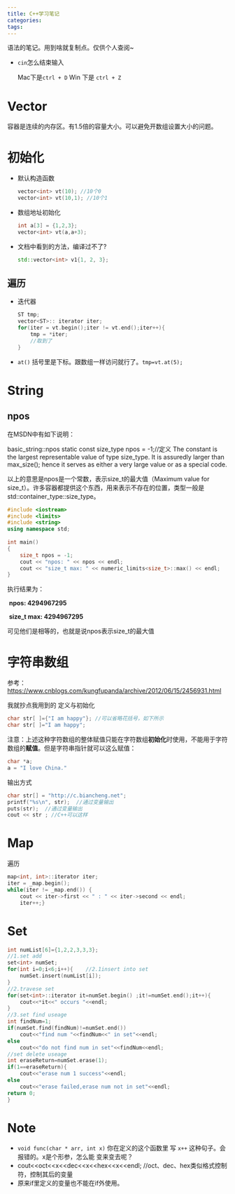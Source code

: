 ```yaml
---
title: C++学习笔记
categories: 
tags: 
---
```


语法的笔记。用到啥就复制点。仅供个人查阅~

<!---more--->

- `cin`怎么结束输入

  Mac下是`ctrl + D` Win 下是 `ctrl + Z`

# Vector

容器是连续的内存区。有1.5倍的容量大小。可以避免开数组设置大小的问题。

# 初始化

- 默认构造函数

  ```c++
  vector<int> vt(10); //10个0
  vector<int> vt(10,1); //10个1
  ```

- 数组地址初始化

  ```c++
  int a[3] = {1,2,3};
  vector<int> vt(a,a+3);
  ```

- 文档中看到的方法，编译过不了?

  ```cpp
  std::vector<int> v1{1, 2, 3};
  ```


## 遍历

- 迭代器

  ```c++
  ST tmp;
  vector<ST>:: iterator iter;
  for(iter = vt.begin();iter != vt.end();iter++){
      tmp = *iter;
      //取到了
  }
  ```

- `at()` 括号里是下标。跟数组一样访问就行了。`tmp=vt.at(5);`

# String

## npos

在MSDN中有如下说明：

basic_string::npos
static const size_type npos = -1;//定义
The constant is the largest representable value of type size_type. It is assuredly larger than max_size(); hence it serves as either a very large value or as a special code.

以上的意思是npos是一个常数，表示size_t的最大值（Maximum value for size_t）。许多容器都提供这个东西，用来表示不存在的位置，类型一般是std::container_type::size_type。

```cpp
#include <iostream>  
#include <limits>  
#include <string>  
using namespace std;  
  
int main()  
{  
    size_t npos = -1;  
    cout << "npos: " << npos << endl;  
    cout << "size_t max: " << numeric_limits<size_t>::max() << endl;
}
```

执行结果为：

​                 **npos:           4294967295**

​                 **size_t max:  4294967295**

可见他们是相等的，也就是说npos表示size_t的最大值

# 字符串数组

参考：https://www.cnblogs.com/kungfupanda/archive/2012/06/15/2456931.html

我就抄点我用到的     定义与初始化

```c++
char str[ ]={"I am happy"}; //可以省略花括号，如下所示
char str[ ]="I am happy";
```

注意：上述这种字符数组的整体赋值只能在字符数组**初始化**时使用，不能用于字符数组的**赋值**。但是字符串指针就可以这么赋值：

```c++
char *a;
a = "I love China."
```

输出方式

```c++
char str[] = "http://c.biancheng.net";
printf("%s\n", str);  //通过变量输出
puts(str);  //通过变量输出
cout << str ; //C++可以这样
```

# Map

遍历

```cpp
map<int, int>::iterator iter;
iter = _map.begin();
while(iter != _map.end()) {
    cout << iter->first << " : " << iter->second << endl;
    iter++;}
```

# Set

```cpp
int numList[6]={1,2,2,3,3,3};
//1.set add
set<int> numSet;
for(int i=0;i<6;i++){    //2.1insert into set
    numSet.insert(numList[i]);
}
//2.travese set
for(set<int>::iterator it=numSet.begin() ;it!=numSet.end();it++){
    cout<<*it<<" occurs "<<endl;
}
//3.set find useage
int findNum=1;
if(numSet.find(findNum)!=numSet.end())
    cout<<"find num "<<findNum<<" in set"<<endl;
else
    cout<<"do not find num in set"<<findNum<<endl;	
//set delete useage
int eraseReturn=numSet.erase(1);
if(1==eraseReturn){
	cout<<"erase num 1 success"<<endl;
else
    cout<<"erase failed,erase num not in set"<<endl;
return 0;
}
```

# Note

- `void func(char * arr, int x)` 你在定义的这个函数里 写 `x++` 这种句子。会报错的。x是个形参，怎么能 变来变去呢？
- cout<<oct<<x<<dec<<x<<hex<<x<<endl; //oct、dec、hex类似格式控制符，控制其后的变量
- 原来if里定义的变量也不能在if外使用。